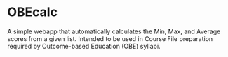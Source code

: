 # OBEcalc
A simple webapp that automatically calculates the Min, Max, and Average scores from a given list. Intended to be used in Course File preparation required by Outcome-based Education (OBE) syllabi.
